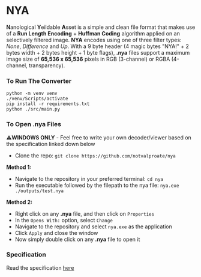 # NYA

**N**anological **Y**eildable **A**sset is a simple and clean file format that makes use of a **Run Length Encoding** + **Huffman Coding** algorithm applied on an selectively filtered image. **NYA** encodes using one of three filter types: *None*, *Difference* and *Up*. With a 9 byte header (4 magic bytes "NYA!" + 2 bytes width + 2 bytes height + 1 byte flags), **.nya** files support a maximum image size of **65,536 x 65,536** pixels in RGB (3-channel) or RGBA (4-channel, transparency).

### To Run The Converter
```
python -m venv venv
./venv/Scripts/activate
pip install -r requirements.txt
python ./src/main.py
```
### To Open .nya Files
⚠️**WINDOWS ONLY** - Feel free to write your own decoder/viewer based on the specification linked down below <br>
- Clone the repo: `git clone https://github.com/notvalproate/nya`

**Method 1:**
- Navigate to the repository in your preferred terminal: `cd nya`
- Run the executable followed by the filepath to the nya file: `nya.exe ./outputs/test.nya`

**Method 2:**
- Right click on any **.nya** file, and then click on `Properties`
- In the `Opens With:` option, select `Change`
- Navigate to the repository and select `nya.exe` as the application
- Click `Apply` and close the window
- Now simply double click on any **.nya** file to open it

### Specification
Read the specification [here](http://google.com)
